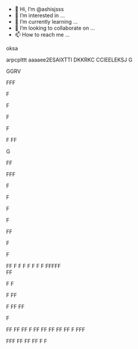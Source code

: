 - 👋 Hi, I’m @ashisjsss
- 👀 I’m interested in ...
- 🌱 I’m currently learning ...
- 💞️ I’m looking to collaborate on ...
- 📫 How to reach me ...

<!---
ashisjsss/ashisjsss is a ✨ special ✨ repository because its `README.md` (this file) appears on your GitHub profile.
You can click the Preview link to take a look at your changes.
--->oksa
arpcplttt
aaaaee2ESAIXTTI 
DKKRKC
CCIEELEKSJ   G

GGRV

































FFF














F

F

F

F


F
FF

G



FF




FFF


F

F

F

F

FF

F

F

FF
F
F
F
F
F
F
F
FFFFF                                          
FF


F
F

F
FF

F
FF
FF

F

FF
FF
FF
F
FF
FF
FF
FF
FF
F
FFF

FFF
FF
FF
FF
F
F
